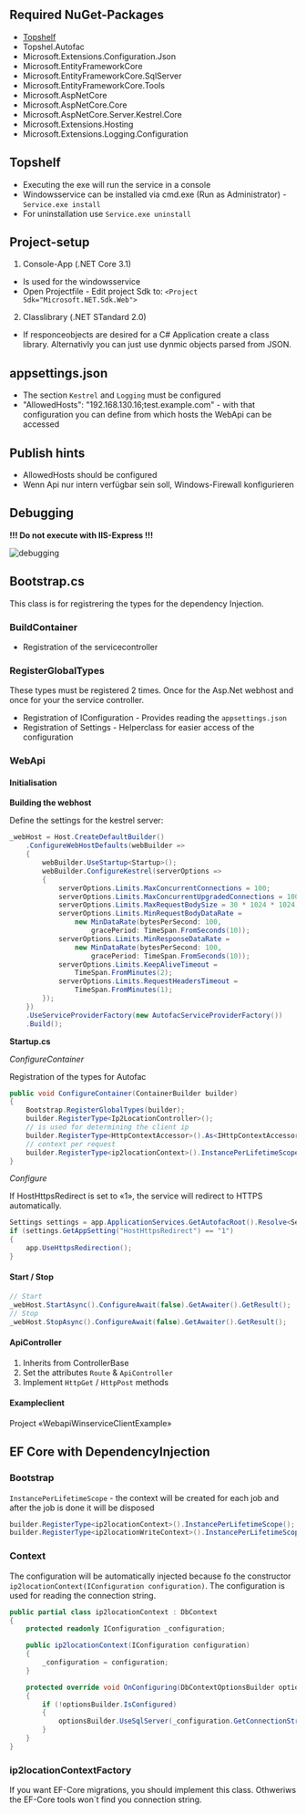 ## Required NuGet-Packages
* [Topshelf](http://topshelf-project.com/)
* Topshel.Autofac
* Microsoft.Extensions.Configuration.Json
* Microsoft.EntityFrameworkCore
* Microsoft.EntityFrameworkCore.SqlServer
* Microsoft.EntityFrameworkCore.Tools
* Microsoft.AspNetCore
* Microsoft.AspNetCore.Core
* Microsoft.AspNetCore.Server.Kestrel.Core
* Microsoft.Extensions.Hosting
* Microsoft.Extensions.Logging.Configuration

## Topshelf
* Executing the exe will run the service in a console
* Windowsservice can be installed via cmd.exe (Run as Administrator) - `Service.exe install`
* For uninstallation use `Service.exe uninstall`

## Project-setup
1.  Console-App (.NET Core 3.1)
* Is used for the windowsservice
* Open Projectfile - Edit project Sdk to: `<Project Sdk="Microsoft.NET.Sdk.Web">`
2.  Classlibrary (.NET STandard 2.0)
* If responceobjects are desired for a C# Application create a class library. Alternativly you can just use dynmic objects parsed from JSON.

## appsettings.json
* The section `Kestrel` and `Logging` must be configured
* "AllowedHosts": "192.168.130.16;test.example.com" - with that configuration you can define from which hosts the WebApi can be accessed

## Publish hints
* AllowedHosts should be configured
* Wenn Api nur intern verfügbar sein soll, Windows-Firewall konfigurieren

## Debugging
**!!! Do not execute with IIS-Express !!!**

![debugging](https://raw.githubusercontent.com/inspgadget/TopshelfServiceExamples/master/Wiki/debug.jpg)

## Bootstrap.cs
This class is for registrering the types for the dependency Injection.

### BuildContainer
* Registration of the servicecontroller

### RegisterGlobalTypes
These types must be registered 2 times. Once for the Asp.Net webhost and once for your the service controller.

* Registration of IConfiguration - Provides reading the `appsettings.json`
* Registration of Settings - Helperclass for easier access of the configuration

### WebApi
#### Initialisation
**Building the webhost**

Define the settings for the kestrel server:
```csharp
_webHost = Host.CreateDefaultBuilder()
    .ConfigureWebHostDefaults(webBuilder =>
    {
        webBuilder.UseStartup<Startup>();
        webBuilder.ConfigureKestrel(serverOptions =>
        {
            serverOptions.Limits.MaxConcurrentConnections = 100;
            serverOptions.Limits.MaxConcurrentUpgradedConnections = 100;
            serverOptions.Limits.MaxRequestBodySize = 30 * 1024 * 1024;
            serverOptions.Limits.MinRequestBodyDataRate =
                new MinDataRate(bytesPerSecond: 100,
                    gracePeriod: TimeSpan.FromSeconds(10));
            serverOptions.Limits.MinResponseDataRate =
                new MinDataRate(bytesPerSecond: 100,
                    gracePeriod: TimeSpan.FromSeconds(10));
            serverOptions.Limits.KeepAliveTimeout =
                TimeSpan.FromMinutes(2);
            serverOptions.Limits.RequestHeadersTimeout =
                TimeSpan.FromMinutes(1);
        });
    })
    .UseServiceProviderFactory(new AutofacServiceProviderFactory())
    .Build();
```

**Startup.cs**

*ConfigureContainer*

Registration of the types for Autofac
```csharp
public void ConfigureContainer(ContainerBuilder builder)
{
    Bootstrap.RegisterGlobalTypes(builder);
    builder.RegisterType<Ip2LocationController>();
    // is used for determining the client ip
    builder.RegisterType<HttpContextAccessor>().As<IHttpContextAccessor>().SingleInstance();
    // context per request
    builder.RegisterType<ip2locationContext>().InstancePerLifetimeScope();
}
```

*Configure*

If HostHttpsRedirect is set to «1», the service will redirect to HTTPS automatically.
```csharp
Settings settings = app.ApplicationServices.GetAutofacRoot().Resolve<Settings>();
if (settings.GetAppSetting("HostHttpsRedirect") == "1")
{
    app.UseHttpsRedirection();
}
```

#### Start / Stop
```csharp
// Start
_webHost.StartAsync().ConfigureAwait(false).GetAwaiter().GetResult();
// Stop 
_webHost.StopAsync().ConfigureAwait(false).GetAwaiter().GetResult();
```

#### ApiController
1.  Inherits from ControllerBase
2.  Set the attributes `Route` & `ApiController`
3.  Implement `HttpGet` / `HttpPost` methods

#### Exampleclient
Project «WebapiWinserviceClientExample»

## EF Core with DependencyInjection

### Bootstrap
`InstancePerLifetimeScope` - the context will be created for each job and after the job is done it will be disposed
```csharp
builder.RegisterType<ip2locationContext>().InstancePerLifetimeScope();
builder.RegisterType<ip2locationWriteContext>().InstancePerLifetimeScope();
```

### Context
The configuration will be automatically injected because fo the constructor `ip2locationContext(IConfiguration configuration)`. The configuration is used for reading the connection string.
```csharp
public partial class ip2locationContext : DbContext
{
    protected readonly IConfiguration _configuration;

    public ip2locationContext(IConfiguration configuration)
    {
        _configuration = configuration;
    }

    protected override void OnConfiguring(DbContextOptionsBuilder optionsBuilder)
    {
        if (!optionsBuilder.IsConfigured)
        {
            optionsBuilder.UseSqlServer(_configuration.GetConnectionString("CTX"));
        }
    }
}
```

### ip2locationContextFactory
If you want EF-Core migrations, you should implement this class. Othweriws the EF-Core tools won´t find you connection string.
